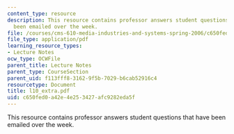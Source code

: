 ```yaml
---
content_type: resource
description: This resource contains professor answers student questions that have
  been emailed over the week.
file: /courses/cms-610-media-industries-and-systems-spring-2006/c650fed0a42e4e253427afc9282eda5f_l10_extra.pdf
file_type: application/pdf
learning_resource_types:
- Lecture Notes
ocw_type: OCWFile
parent_title: Lecture Notes
parent_type: CourseSection
parent_uid: f113fff8-3162-9f5b-7029-b6cab52916c4
resourcetype: Document
title: l10_extra.pdf
uid: c650fed0-a42e-4e25-3427-afc9282eda5f
---
```

This resource contains professor answers student questions that have been emailed over the week.